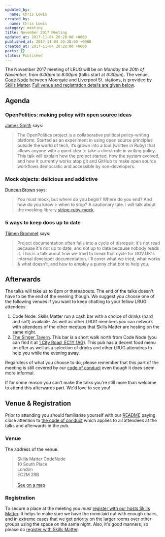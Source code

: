 ```yaml
---
updated_by:
  name: Chris Lowis
created_by:
  name: Chris Lowis
category: meeting
title: November 2017 Meeting
updated_at: 2017-11-04 20:28:00 +0000
published_at: 2017-11-04 20:28:00 +0000
created_at: 2017-11-04 20:28:00 +0000
parts: {}
status: Published
---
```


The November 2017 meeting of LRUG will be on *Monday the 20th of November*,
from _6:00pm_ to _8:00pm_ (talks start at _6:30pm_).  The venue, [Code
Node](https://skillsmatter.com/locations/264-skills-matter-codenode) between
Moorgate and Liverpool St. stations, is provided by [Skills
Matter](http://www.skillsmatter.com).  [Full venue and registration details are
given below](#november17registration).

Agenda
------

### OpenPolitics: making policy with open source ideas

[James Smith](https://skillsmatter.com/legacy_profile/james-smith) says:

> The OpenPolitics project is a collaborative political policy-writing
> platform. Started as an experiment in using open source principles
> outside the world of tech, it’s grown into a tool (written in Ruby)
> that allows anyone with a good idea to take a direct role in writing
> policy. This talk will explain how the project started, how the system
> evolved, and how it currently works atop git and GitHub to make open
> source workflows democratic and accessible by non-developers.

### Mock objects: delicious and addictive

[Duncan Brown](https://twitter.com/duncanjbrown) says:

> You must mock, but where do you begin? Where do you end? And how do you know > when to stop? A cautionary tale. I will talk about the mocking library
> [stripe-ruby-mock](https://github.com/rebelidealist/stripe-ruby-mock).

### 5 ways to keep docs up to date

[Tijmen Brommet](https://twitter.com/tijmenbr) says:

> Project documentation often falls into a cycle of disrepair: it's
> not read because it's not up to date, and not up to date because
> nobody reads it. This is a talk about how we tried to break that
> cycle for GOV.UK's internal developer documentation. I'll cover what
> we tried, what works & what doesn't, and how to employ a punny chat
> bot to help you.

Afterwards
----------

The talks will take us to 8pm or thereabouts.  The end of the talks doesn't
have to be the end of the evening though.  We suggest you choose one of
the following venues if you want to keep chatting to your fellow LRUG
attendees:

1. Code Node.  Skills Matter run a cash bar with a
   choice of drinks (hard and soft) available.  As well as other LRUG members
   you can network with attendees of the other meetups that Skills Matter are
   hosting on the same night.
2. [The Singer Tavern](http://singertavern.com/).  This bar is a short walk
   north from Code Node (you can find it at [1 City Road, EC1Y
   1AG](https://goo.gl/maps/w9kPu)).  This pub has a decent food menu on offer
   as well as a selection of drinks and other LRUG attendees to help you
   while the evening away.

Regardless of what you choose to do, please remember that this part of the
meeting is still covered by our [code of
conduct](http://readme.lrug.org/#code-of-conduct) even though it does seem more
informal.

If for some reason you can't make the talks you're still more than welcome to
attend this afterwards part.  We'd love to see you!

Venue & Registration <a name="november17registration">&nbsp;</a>
-----------------------------------------------------------

Prior to attending you should familiarise yourself with our
[README](http://readme.lrug.org/) paying close attention to [the code of
conduct](http://readme.lrug.org/#code-of-conduct) which applies to
all attendees at the talks and afterwards in the pub.

### Venue

The address of the venue:

> Skills Matter CodeNode<br/>10 South Place<br/>London<br/>EC2M 2RB<br/><br/>[See on a map](https://goo.gl/maps/ONJT4)

### Registration

To secure a place at the meeting you *must* [register with our hosts
Skills Matter][skills-matter-event].  It helps to
make sure we have the room laid out with enough chairs, and in extreme cases
that we get priority on the larger rooms over other groups using the space on
the same night.  Also, it's good manners, so please do [register with Skills
Matter][skills-matter-event].

[skills-matter-event]: https://skillsmatter.com/meetups/10338-lrug-november-meetup
